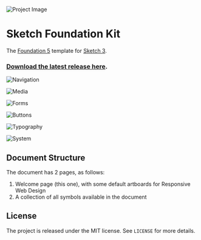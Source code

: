 ![Project Image](https://raw.githubusercontent.com/stephenway/sketch-foundation-kit/master/images/project-image.jpg)

# Sketch Foundation Kit

The [Foundation 5](http://foundation.zurb.com) template for [Sketch 3](http://bohemiancoding.com/sketch/).

### [Download the latest release here](https://github.com/stephenway/sketch-foundation-kit/releases).

![Navigation](https://raw.githubusercontent.com/stephenway/sketch-foundation-kit/master/images/navigation.jpg)

![Media](https://raw.githubusercontent.com/stephenway/sketch-foundation-kit/master/images/media.jpg)

![Forms](https://raw.githubusercontent.com/stephenway/sketch-foundation-kit/master/images/forms.jpg)

![Buttons](https://raw.githubusercontent.com/stephenway/sketch-foundation-kit/master/images/buttons.jpg)

![Typography](https://raw.githubusercontent.com/stephenway/sketch-foundation-kit/master/images/typography.jpg)

![System](https://raw.githubusercontent.com/stephenway/sketch-foundation-kit/master/images/system.jpg)


## Document Structure

The document has 2 pages, as follows:

1.	Welcome page (this one), with some default artboards for Responsive Web Design
2.	A collection of all symbols available in the document


## License

The project is released under the MIT license. See `LICENSE` for more details.
